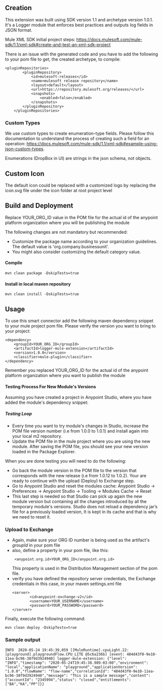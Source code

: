 ## Creation

This extension was built using SDK version 1.1 and archetype version 1.0.1.
It's a Logger module that enforces best practices and outputs log fields in JSON format.

Mule XML SDK initial project steps:
https://docs.mulesoft.com/mule-sdk/1.1/xml-sdk#create-and-test-an-xml-sdk-project

There is an issue with the generated code and you have to add the following to your pom file
to get, the created archetype, to compile:

```
<pluginRepositories>
        <pluginRepository>
            <id>mulesoft-releases</id>
            <name>mulesoft release repository</name>
            <layout>default</layout>
            <url>https://repository.mulesoft.org/releases/</url>
            <snapshots>
                <enabled>false</enabled>
            </snapshots>
        </pluginRepository>
    </pluginRepositories>
```

### Custom Types

We use custom types to create enumeration-type fields. Please follow this documentation to understand the process of 
creating such a field for an operation: https://docs.mulesoft.com/mule-sdk/1.1/xml-sdk#example-using-json-custom-types.

Enumerations (DropBox in UI) are strings in the json schema, not objects.

## Custom Icon

The default icon could be replaced with a customized logo by replacing the icon.svg file under the icon folder at root project level

## Build and Deployment

Replace YOUR_ORG_ID value in the POM file for the actual id of the anypoint platform organization where you will be 
publishing the module

The following changes are not mandatory but recommended:

* Customize the package name according to your organization guidelines. The default value is 'org.company.businessunit'.
* You might also consider customizing the default category value. 

#### Compile
```
mvn clean package -DskipTests=true
```

#### Install in local maven repository

```
mvn clean install -DskipTests=true
````

## Usage

To use this smart connector add the following maven dependency snippet to your mule project pom file. Please verify the
version you want to bring to your project:

```
<dependency>
    <groupId>YOUR_ORG_ID</groupId>
	<artifactId>logger-mule-extension</artifactId>
	<version>1.0.0</version>
	<classifier>mule-plugin</classifier>
</dependency>
```

Remember you replaced YOUR_ORG_ID for the actual id of the anypoint platform organization where you want to 
publish the module

#### Testing Process For New Module's Versions 

Assuming you have created a project in Anypoint Studio, where you have added the module's dependency snippet: 
     
##### Testing Loop

- Every time you want to try module's changes in Studio, increase the POM file version number (i.e from 1.0.0 to 1.0.1) and install again into your local m2 repository. 
- Update the POM file in the mule project where you are using the new module. After saving the POM file, you should see your new version loaded in the Package Explorer.
     
When you are done testing you will need to do the following: 
 - Go back the module version in the POM file to the version that corresponds with the new release (i.e from 1.0.12 to 1.0.2). Your are ready to continue with the upload (Deploy) to Exchange step.
 - Go to Anypoint Studio and reset the modules cache: Anypoint Studio -> Preferences -> Anypoint Studio -> Tooling -> Modules Cache -> Reset
 - This last step is needed so that Studio can pick up again the new module version but containing all the changes introduced by all the temporary module's versions. 
 Studio does not reload a dependency jar’s file for a previously loaded version, It is kept in its cache and that is why we need to reset it.



### Upload to Exchange 

* Again, make sure your ORG ID number is being used as the artifact's _groupId_ in your pom file
* also, define a property in your pom file, like this:
  ```
   <anypoint.org.id>YOUR_ORG_ID</anypoint.org.id>
  ```
  This property is used in the Distribution Management section of the pom file.
* verify you have defined the repository server credentials, the Exchange credentials in this case, in your maven settings.xml file
  ```
  <server>
          <id>anypoint-exchange-v2</id>
          <username>YOUR_USERNAME</username>
          <password>YOUR_PASSWORD</password>
  </server>
  ```

Finally, execute the following command:

```
mvn clean deploy -DskipTests=true
```


### Sample output

```
INFO  2020-05-24 19:45:39,059 [[MuleRuntime].cpuLight.22: [playground].playgroundFlow.CPU_LITE @5c6a236b] [event: 484d43f0-9e10-11ea-bc96-38f9d3924940] logger-mule-extension: {"level": "INFO","timestamp": "2020-05-24T19:45:38.989-03:00","environment": "local","applicationName": "playground","applicationVersion": "1.0.0","flowName": "flow-name","correlationId": "484d43f0-9e10-11ea-bc96-38f9d3924940","message": "This is a sample message","content": {"accountId": "2345994","status": "closed","entitlements": ["BA","KA","PP"]}}
```
